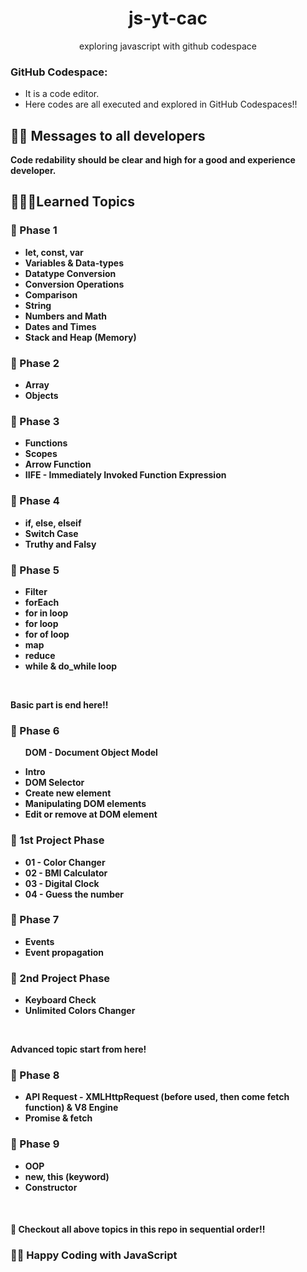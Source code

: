 <h1 align="center">js-yt-cac</h1>
<p align="center">exploring javascript with github codespace</p>


<h3><b>GitHub Codespace:</b></h3>
<ul>
    <li>It is a code editor.</li>
    <li>Here codes are all executed and explored in GitHub Codespaces!!</li>
</ul>

<h2>🧑‍💻 Messages to all developers</h2>
<b>Code redability should be clear and high for a good and experience developer.

## 🧑🏻‍💻Learned Topics

<h3>🚀 Phase 1</h3>
<ul>
    <li>let, const, var</li>
    <li>Variables & Data-types</li>
    <li>Datatype Conversion</li>
    <li>Conversion Operations</li>
    <li>Comparison</li>
    <li>String</li>
    <li>Numbers and Math</li>
    <li>Dates and Times</li>
    <li>Stack and Heap (Memory)</li>
</ul>

<h3>🚀 Phase 2</h3>
<ul>
    <li>Array</li>
    <li>Objects</li>
</ul>


<h3>🚀 Phase 3</h3>
<ul>
    <li>Functions</li>
    <li>Scopes</li>
    <li>Arrow Function</li>
    <li>IIFE - Immediately Invoked Function Expression</li>
</ul>


<h3>🚀 Phase 4</h3>
<ul>
    <li>if, else, elseif</li>
    <li>Switch Case</li>
    <li>Truthy and Falsy</li>
</ul>


<h3>🚀 Phase 5</h3>
<ul>
    <li>Filter</li>
    <li>forEach</li>
    <li>for in loop</li>
    <li>for loop</li>
    <li>for of loop</li>
    <li>map</li>
    <li>reduce</li>
    <li>while & do_while loop</li>
</ul>

<br />
<p>Basic part is end here!!</p>

<h3>🚀 Phase 6</h3>
<ul>
    <p>DOM - Document Object Model</p>
    <li>Intro</li>
    <li>DOM Selector</li>
    <li>Create new element</li>
    <li>Manipulating DOM elements</li>
    <li>Edit or remove at DOM element</li>
</ul>

<h3>🚀 1st Project Phase</h3>
<ul>
    <li>01 - Color Changer</li>
    <li>02 - BMI Calculator</li>
    <li>03 - Digital Clock</li>
    <li>04 - Guess the number</li>
</ul>


<h3>🚀 Phase 7</h3>
<ul>
    <li>Events</li>
    <li>Event propagation</li>
</ul>


<h3>🚀 2nd Project Phase</h3>
<ul>
    <li>Keyboard Check</li>
    <li>Unlimited Colors Changer</li>
</ul>

<br/>
<p>Advanced topic start from here!</p>


<h3>🚀 Phase 8</h3>
<ul>
    <li>API Request - XMLHttpRequest (before used, then come fetch function) & V8 Engine</li>
    <li>Promise & fetch</li>
</ul>


<h3>🚀 Phase 9</h3>
<ul>
    <li>OOP</li>
    <li>new, this (keyword)</li>
    <li>Constructor</li>
</ul>

<br />
<h4>🚀 Checkout all above topics in this repo in sequential order!!</h4>


### 🧑‍💻 Happy Coding with JavaScript